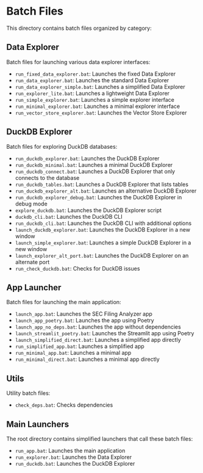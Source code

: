 # Batch Files

This directory contains batch files organized by category:

## Data Explorer

Batch files for launching various data explorer interfaces:

- `run_fixed_data_explorer.bat`: Launches the fixed Data Explorer
- `run_data_explorer.bat`: Launches the standard Data Explorer
- `run_data_explorer_simple.bat`: Launches a simplified Data Explorer
- `run_explorer_lite.bat`: Launches a lightweight Data Explorer
- `run_simple_explorer.bat`: Launches a simple explorer interface
- `run_minimal_explorer.bat`: Launches a minimal explorer interface
- `run_vector_store_explorer.bat`: Launches the Vector Store Explorer

## DuckDB Explorer

Batch files for exploring DuckDB databases:

- `run_duckdb_explorer.bat`: Launches the DuckDB Explorer
- `run_duckdb_minimal.bat`: Launches a minimal DuckDB Explorer
- `run_duckdb_connect.bat`: Launches a DuckDB Explorer that only connects to the database
- `run_duckdb_tables.bat`: Launches a DuckDB Explorer that lists tables
- `run_duckdb_explorer_alt.bat`: Launches an alternative DuckDB Explorer
- `run_duckdb_explorer_debug.bat`: Launches the DuckDB Explorer in debug mode
- `explore_duckdb.bat`: Launches the DuckDB Explorer script
- `duckdb_cli.bat`: Launches the DuckDB CLI
- `run_duckdb_cli.bat`: Launches the DuckDB CLI with additional options
- `launch_duckdb_explorer.bat`: Launches the DuckDB Explorer in a new window
- `launch_simple_explorer.bat`: Launches a simple DuckDB Explorer in a new window
- `launch_explorer_alt_port.bat`: Launches the DuckDB Explorer on an alternate port
- `run_check_duckdb.bat`: Checks for DuckDB issues

## App Launcher

Batch files for launching the main application:

- `launch_app.bat`: Launches the SEC Filing Analyzer app
- `launch_app_poetry.bat`: Launches the app using Poetry
- `launch_app_no_deps.bat`: Launches the app without dependencies
- `launch_streamlit_poetry.bat`: Launches the Streamlit app using Poetry
- `launch_simplified_direct.bat`: Launches a simplified app directly
- `run_simplified_app.bat`: Launches a simplified app
- `run_minimal_app.bat`: Launches a minimal app
- `run_minimal_direct.bat`: Launches a minimal app directly

## Utils

Utility batch files:

- `check_deps.bat`: Checks dependencies

## Main Launchers

The root directory contains simplified launchers that call these batch files:

- `run_app.bat`: Launches the main application
- `run_explorer.bat`: Launches the Data Explorer
- `run_duckdb.bat`: Launches the DuckDB Explorer
